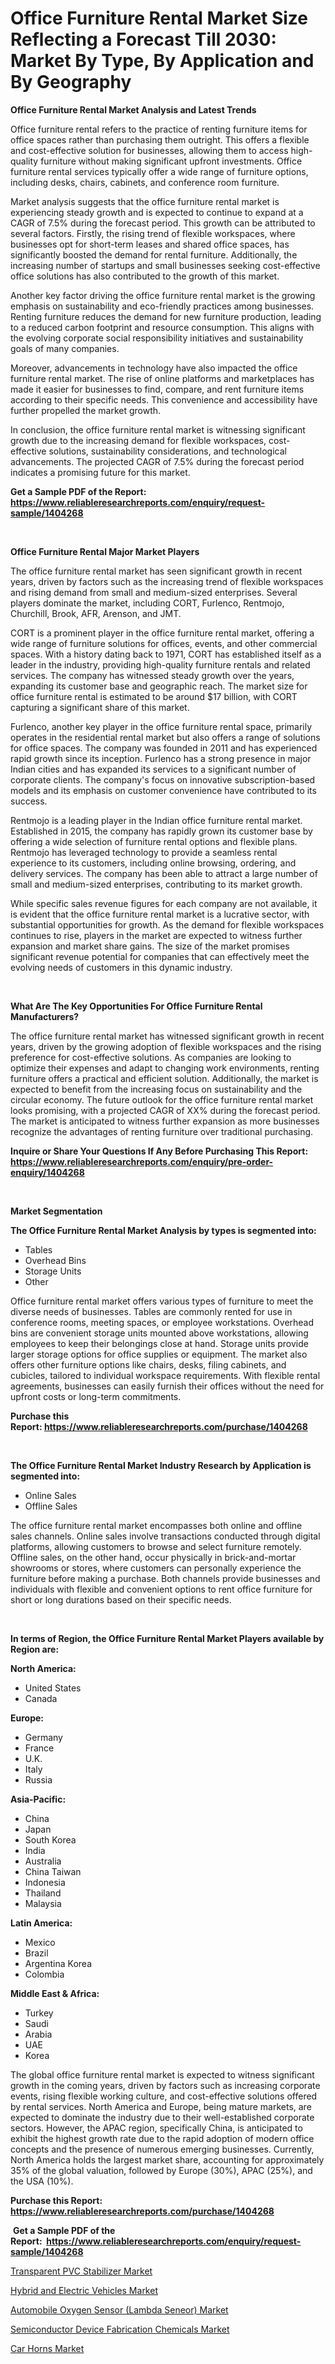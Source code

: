 <p><h1>Office Furniture Rental Market Size Reflecting a Forecast Till 2030: Market By Type, By Application and By Geography</h1></p><p><strong>Office Furniture Rental Market Analysis and Latest Trends</strong></p>
<p><p>Office furniture rental refers to the practice of renting furniture items for office spaces rather than purchasing them outright. This offers a flexible and cost-effective solution for businesses, allowing them to access high-quality furniture without making significant upfront investments. Office furniture rental services typically offer a wide range of furniture options, including desks, chairs, cabinets, and conference room furniture.</p><p>Market analysis suggests that the office furniture rental market is experiencing steady growth and is expected to continue to expand at a CAGR of 7.5% during the forecast period. This growth can be attributed to several factors. Firstly, the rising trend of flexible workspaces, where businesses opt for short-term leases and shared office spaces, has significantly boosted the demand for rental furniture. Additionally, the increasing number of startups and small businesses seeking cost-effective office solutions has also contributed to the growth of this market.</p><p>Another key factor driving the office furniture rental market is the growing emphasis on sustainability and eco-friendly practices among businesses. Renting furniture reduces the demand for new furniture production, leading to a reduced carbon footprint and resource consumption. This aligns with the evolving corporate social responsibility initiatives and sustainability goals of many companies.</p><p>Moreover, advancements in technology have also impacted the office furniture rental market. The rise of online platforms and marketplaces has made it easier for businesses to find, compare, and rent furniture items according to their specific needs. This convenience and accessibility have further propelled the market growth.</p><p>In conclusion, the office furniture rental market is witnessing significant growth due to the increasing demand for flexible workspaces, cost-effective solutions, sustainability considerations, and technological advancements. The projected CAGR of 7.5% during the forecast period indicates a promising future for this market.</p></p>
<p><strong>Get a Sample PDF of the Report:&nbsp; <a href="https://www.reliableresearchreports.com/enquiry/request-sample/1404268">https://www.reliableresearchreports.com/enquiry/request-sample/1404268</a></strong></p>
<p>&nbsp;</p>
<p><strong>Office Furniture Rental Major Market Players</strong></p>
<p><p>The office furniture rental market has seen significant growth in recent years, driven by factors such as the increasing trend of flexible workspaces and rising demand from small and medium-sized enterprises. Several players dominate the market, including CORT, Furlenco, Rentmojo, Churchill, Brook, AFR, Arenson, and JMT. </p><p>CORT is a prominent player in the office furniture rental market, offering a wide range of furniture solutions for offices, events, and other commercial spaces. With a history dating back to 1971, CORT has established itself as a leader in the industry, providing high-quality furniture rentals and related services. The company has witnessed steady growth over the years, expanding its customer base and geographic reach. The market size for office furniture rental is estimated to be around $17 billion, with CORT capturing a significant share of this market.</p><p>Furlenco, another key player in the office furniture rental space, primarily operates in the residential rental market but also offers a range of solutions for office spaces. The company was founded in 2011 and has experienced rapid growth since its inception. Furlenco has a strong presence in major Indian cities and has expanded its services to a significant number of corporate clients. The company's focus on innovative subscription-based models and its emphasis on customer convenience have contributed to its success.</p><p>Rentmojo is a leading player in the Indian office furniture rental market. Established in 2015, the company has rapidly grown its customer base by offering a wide selection of furniture rental options and flexible plans. Rentmojo has leveraged technology to provide a seamless rental experience to its customers, including online browsing, ordering, and delivery services. The company has been able to attract a large number of small and medium-sized enterprises, contributing to its market growth.</p><p>While specific sales revenue figures for each company are not available, it is evident that the office furniture rental market is a lucrative sector, with substantial opportunities for growth. As the demand for flexible workspaces continues to rise, players in the market are expected to witness further expansion and market share gains. The size of the market promises significant revenue potential for companies that can effectively meet the evolving needs of customers in this dynamic industry.</p></p>
<p>&nbsp;</p>
<p><strong>What Are The Key Opportunities For Office Furniture Rental Manufacturers?</strong></p>
<p><p>The office furniture rental market has witnessed significant growth in recent years, driven by the growing adoption of flexible workspaces and the rising preference for cost-effective solutions. As companies are looking to optimize their expenses and adapt to changing work environments, renting furniture offers a practical and efficient solution. Additionally, the market is expected to benefit from the increasing focus on sustainability and the circular economy. The future outlook for the office furniture rental market looks promising, with a projected CAGR of XX% during the forecast period. The market is anticipated to witness further expansion as more businesses recognize the advantages of renting furniture over traditional purchasing.</p></p>
<p><strong>Inquire or Share Your Questions If Any Before Purchasing This Report: <a href="https://www.reliableresearchreports.com/enquiry/pre-order-enquiry/1404268">https://www.reliableresearchreports.com/enquiry/pre-order-enquiry/1404268</a></strong></p>
<p>&nbsp;</p>
<p><strong>Market Segmentation</strong></p>
<p><strong>The Office Furniture Rental Market Analysis by types is segmented into:</strong></p>
<p><ul><li>Tables</li><li>Overhead Bins</li><li>Storage Units</li><li>Other</li></ul></p>
<p><p>Office furniture rental market offers various types of furniture to meet the diverse needs of businesses. Tables are commonly rented for use in conference rooms, meeting spaces, or employee workstations. Overhead bins are convenient storage units mounted above workstations, allowing employees to keep their belongings close at hand. Storage units provide larger storage options for office supplies or equipment. The market also offers other furniture options like chairs, desks, filing cabinets, and cubicles, tailored to individual workspace requirements. With flexible rental agreements, businesses can easily furnish their offices without the need for upfront costs or long-term commitments.</p></p>
<p><strong>Purchase this Report:&nbsp;<a href="https://www.reliableresearchreports.com/purchase/1404268">https://www.reliableresearchreports.com/purchase/1404268</a></strong></p>
<p>&nbsp;</p>
<p><strong>The Office Furniture Rental Market Industry Research by Application is segmented into:</strong></p>
<p><ul><li>Online Sales</li><li>Offline Sales</li></ul></p>
<p><p>The office furniture rental market encompasses both online and offline sales channels. Online sales involve transactions conducted through digital platforms, allowing customers to browse and select furniture remotely. Offline sales, on the other hand, occur physically in brick-and-mortar showrooms or stores, where customers can personally experience the furniture before making a purchase. Both channels provide businesses and individuals with flexible and convenient options to rent office furniture for short or long durations based on their specific needs.</p></p>
<p>&nbsp;</p>
<p><strong>In terms of Region, the Office Furniture Rental Market Players available by Region are:</strong></p>
<p>
    <p> <strong> North America: </strong>
        <ul>
            <li>United States</li>
            <li>Canada</li>
        </ul>
        </p> 
    <p> <strong> Europe: </strong>
        <ul>
            <li>Germany</li>
            <li>France</li>
            <li>U.K.</li>
            <li>Italy</li>
            <li>Russia</li>
        </ul>
        </p> 
    <p> <strong> Asia-Pacific: </strong>
        <ul>
            <li>China</li>
            <li>Japan</li>
            <li>South Korea</li>
            <li>India</li>
            <li>Australia</li>
            <li>China Taiwan</li>
            <li>Indonesia</li>
            <li>Thailand</li>
            <li>Malaysia</li>
        </ul>
        </p> 
    <p> <strong> Latin America: </strong>
        <ul>
            <li>Mexico</li>
            <li>Brazil</li>
            <li>Argentina Korea</li>
            <li>Colombia</li>
        </ul>
        </p> 
    <p> <strong> Middle East & Africa: </strong>
        <ul>
            <li>Turkey</li>
            <li>Saudi</li>
            <li>Arabia</li>
            <li>UAE</li>
            <li>Korea</li>
        </ul>
    </p>
    </p>
<p><p>The global office furniture rental market is expected to witness significant growth in the coming years, driven by factors such as increasing corporate events, rising flexible working culture, and cost-effective solutions offered by rental services. North America and Europe, being mature markets, are expected to dominate the industry due to their well-established corporate sectors. However, the APAC region, specifically China, is anticipated to exhibit the highest growth rate due to the rapid adoption of modern office concepts and the presence of numerous emerging businesses. Currently, North America holds the largest market share, accounting for approximately 35% of the global valuation, followed by Europe (30%), APAC (25%), and the USA (10%).</p></p>
<p><strong>Purchase this Report: <a href="https://www.reliableresearchreports.com/purchase/1404268">https://www.reliableresearchreports.com/purchase/1404268</a></strong></p>
<p>&nbsp;<strong>Get a Sample PDF of the Report:&nbsp;&nbsp;<a href="https://www.reliableresearchreports.com/enquiry/request-sample/1404268">https://www.reliableresearchreports.com/enquiry/request-sample/1404268</a></strong></p>
<p><strong></strong></p>
<p><p><a href="https://www.linkedin.com/pulse/transparent-pvc-stabilizer-market-challenges-opportunities-growth-cki0e/">Transparent PVC Stabilizer Market</a></p><p><a href="https://medium.com/@santosh99915121/hybrid-and-electric-vehicles-market-size-market-outlook-and-market-forecast-2023-to-2030-4fc4b2e91536">Hybrid and Electric Vehicles Market</a></p><p><a href="https://github.com/Chiragrp26/Market-Research-Report-List-1/blob/main/automobile-oxygen-sensor-lambda-seneor-market.md">Automobile Oxygen Sensor (Lambda Seneor) Market</a></p><p><a href="https://www.linkedin.com/pulse/semiconductor-device-fabrication-chemicals-market-size-hx59e/">Semiconductor Device Fabrication Chemicals Market</a></p><p><a href="https://medium.com/@s40138378/car-horns-market-size-cagr-trends-2024-2030-53e6d94c0e91">Car Horns Market</a></p></p>